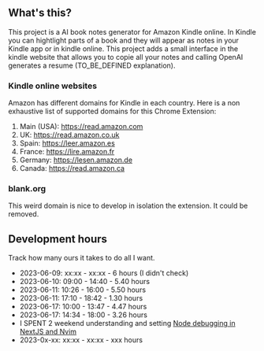 ## What's this?
This project is a AI book notes generator for Amazon Kindle online.
In Kindle you can hightlight parts of a book and they will appear as notes in
your Kindle app or in kindle online. This project adds a small interface in the
kindle website that allows you to copie all your notes and calling OpenAI
generates a resume (TO_BE_DEFINED explanation).


### Kindle online websites
Amazon has different domains for Kindle in each country. Here is a non
exhaustive list of supported domains for this Chrome Extension:

1. Main (USA): https://read.amazon.com
2. UK: https://read.amazon.co.uk
3. Spain: https://leer.amazon.es
4. France: https://lire.amazon.fr
5. Germany: https://lesen.amazon.de
6. Canada: https://read.amazon.ca

### blank.org
This weird domain is nice to develop in isolation the extension. It could be
removed.


## Development hours
Track how many ours it takes to do all I want.
- 2023-06-09: xx:xx - xx:xx - 6 hours (I didn't check)
- 2023-06-10: 09:00 - 14:40 - 5.40 hours
- 2023-06-11: 10:26 - 16:00 - 5.50 hours
- 2023-06-11: 17:10 - 18:42 - 1.30 hours
- 2023-06-17: 10:00 - 13:47 - 4.47 hours
- 2023-06-17: 14:34 - 18:00 - 3.26 hours
- I SPENT 2 weekend understanding and setting [Node debugging in NextJS and Nvim](https://github.com/andresgutgon/dotfiles/pull/8)
- 2023-0x-xx: xx:xx - xx:xx - xxx hours
